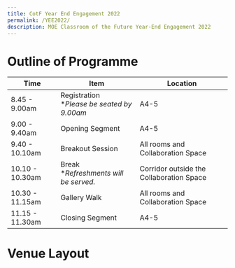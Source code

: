 ```yaml
---
title: CotF Year End Engagement 2022
permalink: /YEE2022/
description: MOE Classroom of the Future Year-End Engagement 2022
---
```

# Outline of Programme


| Time | Item | Location |
| -------- | -------- | -------- |
|8.45 - 9.00am|Registration <br>**Please be seated by 9.00am*| A4-5|
|9.00 - 9.40am|Opening Segment| A4-5|
|9.40 - 10.10am|Breakout Session|All rooms and Collaboration Space|
|10.10 - 10.30am|Break <br>**Refreshments will be served.*|Corridor outside the Collaboration Space|
|10.30 - 11.15am|Gallery Walk|All rooms and Collaboration Space|
|11.15 - 11.30am|Closing Segment|A4-5|


# Venue Layout
